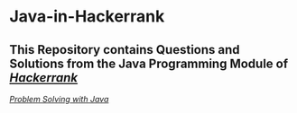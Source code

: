 # Java-in-Hackerrank

## This Repository contains Questions and Solutions from the Java Programming Module of [*Hackerrank*](https://www.hackerrank.com/dashboard)

[*Problem Solving with Java*](https://www.hackerrank.com/domains/java)
